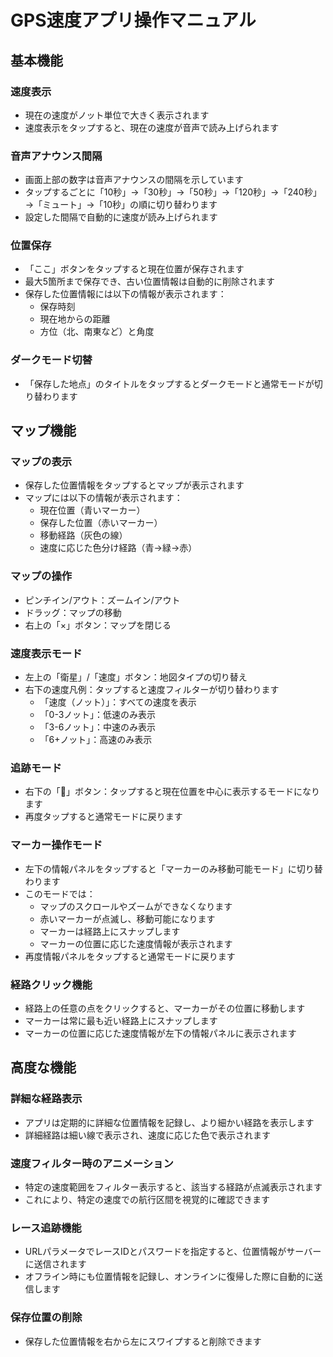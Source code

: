 # GPS速度アプリ操作マニュアル

## 基本機能

### 速度表示
- 現在の速度がノット単位で大きく表示されます
- 速度表示をタップすると、現在の速度が音声で読み上げられます

### 音声アナウンス間隔
- 画面上部の数字は音声アナウンスの間隔を示しています
- タップするごとに「10秒」→「30秒」→「50秒」→「120秒」→「240秒」→「ミュート」→「10秒」の順に切り替わります
- 設定した間隔で自動的に速度が読み上げられます

### 位置保存
- 「ここ」ボタンをタップすると現在位置が保存されます
- 最大5箇所まで保存でき、古い位置情報は自動的に削除されます
- 保存した位置情報には以下の情報が表示されます：
  - 保存時刻
  - 現在地からの距離
  - 方位（北、南東など）と角度

### ダークモード切替
- 「保存した地点」のタイトルをタップするとダークモードと通常モードが切り替わります

## マップ機能

### マップの表示
- 保存した位置情報をタップするとマップが表示されます
- マップには以下の情報が表示されます：
  - 現在位置（青いマーカー）
  - 保存した位置（赤いマーカー）
  - 移動経路（灰色の線）
  - 速度に応じた色分け経路（青→緑→赤）

### マップの操作
- ピンチイン/アウト：ズームイン/アウト
- ドラッグ：マップの移動
- 右上の「×」ボタン：マップを閉じる

### 速度表示モード
- 左上の「衛星」/「速度」ボタン：地図タイプの切り替え
- 右下の速度凡例：タップすると速度フィルターが切り替わります
  - 「速度（ノット）」：すべての速度を表示
  - 「0-3ノット」：低速のみ表示
  - 「3-6ノット」：中速のみ表示
  - 「6+ノット」：高速のみ表示

### 追跡モード
- 右下の「📍」ボタン：タップすると現在位置を中心に表示するモードになります
- 再度タップすると通常モードに戻ります

### マーカー操作モード
- 左下の情報パネルをタップすると「マーカーのみ移動可能モード」に切り替わります
- このモードでは：
  - マップのスクロールやズームができなくなります
  - 赤いマーカーが点滅し、移動可能になります
  - マーカーは経路上にスナップします
  - マーカーの位置に応じた速度情報が表示されます
- 再度情報パネルをタップすると通常モードに戻ります

### 経路クリック機能
- 経路上の任意の点をクリックすると、マーカーがその位置に移動します
- マーカーは常に最も近い経路上にスナップします
- マーカーの位置に応じた速度情報が左下の情報パネルに表示されます

## 高度な機能

### 詳細な経路表示
- アプリは定期的に詳細な位置情報を記録し、より細かい経路を表示します
- 詳細経路は細い線で表示され、速度に応じた色で表示されます

### 速度フィルター時のアニメーション
- 特定の速度範囲をフィルター表示すると、該当する経路が点滅表示されます
- これにより、特定の速度での航行区間を視覚的に確認できます

### レース追跡機能
- URLパラメータでレースIDとパスワードを指定すると、位置情報がサーバーに送信されます
- オフライン時にも位置情報を記録し、オンラインに復帰した際に自動的に送信します

### 保存位置の削除
- 保存した位置情報を右から左にスワイプすると削除できます
